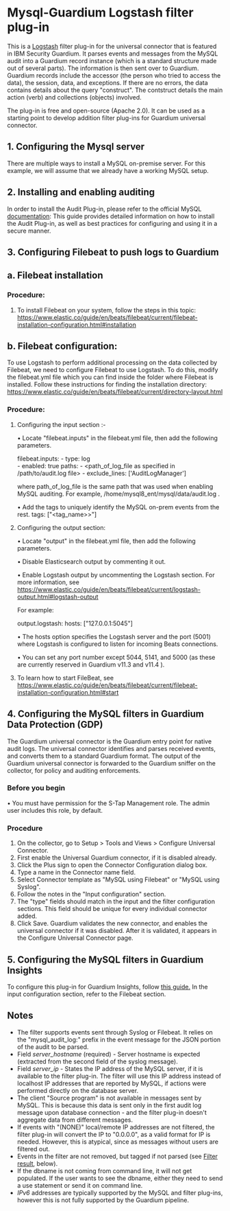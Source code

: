 # Mysql-Guardium Logstash filter plug-in
This is a [Logstash](https://github.com/elastic/logstash) filter plug-in for the universal connector that is featured in IBM Security Guardium. It parses events and messages from the MySQL audit into a Guardium record instance (which is a standard structure made out of several parts). The information is then sent over to Guardium. Guardium records include the accessor (the person who tried to access the data), the session, data, and exceptions. If there are no errors, the data contains details about the query "construct". The contstruct details the main action (verb) and collections (objects) involved.

The plug-in is free and open-source (Apache 2.0). It can be used as a starting point to develop addition filter plug-ins for Guardium universal connector.

## 1. Configuring the Mysql server
There are multiple ways to install a MySQL on-premise server. For this example, we will assume that we already have a working MySQL setup.
## 2. Installing and enabling auditing
In order to install the Audit Plug-in, please refer to the official MySQL [documentation](https://dev.mysql.com/doc/mysql-secure-deployment-guide/5.7/en/secure-deployment-audit.html):
This guide provides detailed information on how to install the Audit Plug-in, as well as best practices for configuring and using it in a secure manner.


## 3. Configuring Filebeat to push logs to Guardium

## a. Filebeat installation

### Procedure:

1. To install Filebeat on your system, follow the steps in this topic:
   https://www.elastic.co/guide/en/beats/filebeat/current/filebeat-installation-configuration.html#installation

## b. Filebeat configuration:

To use Logstash to perform additional processing on the data collected by Filebeat, we need to configure Filebeat to use Logstash. To do this, modify the filebeat.yml file which you can find inside the folder where Filebeat is installed. Follow these instructions for finding the installation directory:
https://www.elastic.co/guide/en/beats/filebeat/current/directory-layout.html

### Procedure:

1. Configuring the input section :-

   • Locate "filebeat.inputs" in the filebeat.yml file, then add the following parameters.

   	filebeat.inputs:
   		- type: log   
   		- enabled: true
   	paths:
   		- <path_of_log_file as specified in /path/to/audit.log file>
   		- exclude_lines: ['AuditLogManager']

   where path_of_log_file is the same path that was used when enabling MySQL auditing. For example, /home/mysql8_ent/mysql/data/audit.log .

   • Add the tags to uniquely identify the MySQL on-prem events from the rest.
   tags: ["<tag_name>>"]

2. Configuring the output section:

   	• Locate "output" in the filebeat.yml file, then add the following parameters.

   	• Disable Elasticsearch output by commenting it out.

   	• Enable Logstash output by uncommenting the Logstash section. For more information, see https://www.elastic.co/guide/en/beats/filebeat/current/logstash-output.html#logstash-output

   For example:

   	output.logstash:
   		hosts: ["127.0.0.1:5045"]
   	
   	• The hosts option specifies the Logstash server and the port (5001) where Logstash is configured to listen for incoming Beats connections.

   	• You can set any port number except 5044, 5141, and 5000 (as these are currently reserved in Guardium v11.3 and v11.4 ).

3. To learn how to start FileBeat, see https://www.elastic.co/guide/en/beats/filebeat/current/filebeat-installation-configuration.html#start


## 4. Configuring the MySQL filters in Guardium Data Protection (GDP)

The Guardium universal connector is the Guardium entry point for native audit logs.
The universal connector identifies and parses received events, and converts them to a standard Guardium format.
The output of the Guardium universal connector is forwarded to the Guardium sniffer on the collector, for policy and auditing enforcements.

### Before you begin
• You must have permission for the S-Tap Management role. The admin user includes this role, by default.

### Procedure

1. On the collector, go to Setup > Tools and Views > Configure Universal Connector.
2. First enable the Universal Guardium connector, if it is disabled already.
3. Click the Plus sign to open the Connector Configuration dialog box.
4. Type a name in the Connector name field.
5. Select Connector template as "MySQL using Filebeat" or "MySQL using Syslog".
6. Follow the notes in the  "Input configuration" section.
7. The "type" fields should match in the input and the filter configuration sections. This field should be unique for every individual connector added.
8. Click Save. Guardium validates the new connector, and enables the universal connector if it was disabled. After it is validated, it appears in the Configure Universal Connector page.

## 5. Configuring the MySQL filters in Guardium Insights
To configure this plug-in for Guardium Insights, follow [this guide.](https://github.com/IBM/universal-connectors/blob/main/docs/UC_Configuration_GI.md)
In the input configuration section, refer to the Filebeat section.


## Notes
* The filter supports events sent through Syslog or Filebeat. It relies on the "mysql_audit_log:" prefix in the event message for the JSON portion of the audit to be parsed.
* Field _server_hostname_ (required) - Server hostname is expected (extracted from the second field of the syslog message).
* Field _server_ip_ - States the IP address of the MySQL server, if it is available to the filter plug-in. The filter will use this IP address instead of localhost IP addresses that are reported by MySQL, if actions were performed directly on the database server.
* The client "Source program" is not available in messages sent by MySQL. This is because this data is sent only in the first audit log message upon database connection - and the filter plug-in doesn't aggregate data from different messages.
* If events with "(NONE)" local/remote IP addresses are not filtered, the filter plug-in will convert the IP to "0.0.0.0", as a valid format for IP is needed. However, this is atypical, since as messages without users are filtered out.
* Events in the filter are not removed, but tagged if not parsed (see [Filter result](#filter-result), below).
*  If the dbname is not coming from command line, it will not get populated. If the user wants to see the dbname, either they need to send a use statement or send it on command line.
* *IPv6* addresses are typically supported by the MySQL and filter plug-ins, however this is not fully supported by the Guardium pipeline.
